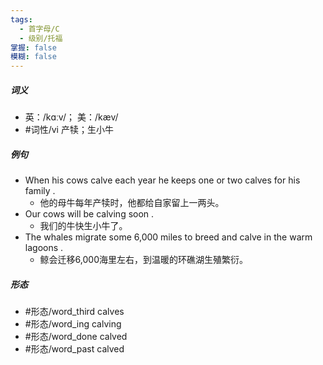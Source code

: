 ```yaml
---
tags:
  - 首字母/C
  - 级别/托福
掌握: false
模糊: false
---
```

##### 词义
- 英：/kɑːv/； 美：/kæv/
- #词性/vi  产犊；生小牛
##### 例句
- When his cows calve each year he keeps one or two calves for his family .
	- 他的母牛每年产犊时，他都给自家留上一两头。
- Our cows will be calving soon .
	- 我们的牛快生小牛了。
- The whales migrate some 6,000 miles to breed and calve in the warm lagoons .
	- 鲸会迁移6,000海里左右，到温暖的环礁湖生殖繁衍。
##### 形态
- #形态/word_third calves
- #形态/word_ing calving
- #形态/word_done calved
- #形态/word_past calved
